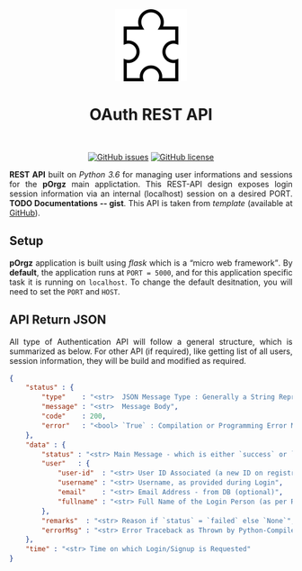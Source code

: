 <div align = "center">

<img src = "./assets/logo.png" height = "128" width = "128" />
<h1 align = "center">OAuth REST API</h1><br>

<a href="https://github.com/pOrgz/OAuth-REST-API/issues"><img alt="GitHub issues" src="https://img.shields.io/github/issues/pOrgz/OAuth-REST-API?style=plastic"></a>
<a href="https://github.com/pOrgz/OAuth-REST-API/blob/master/LICENSE"><img alt="GitHub license" src="https://img.shields.io/github/license/pOrgz/OAuth-REST-API?style=plastic"></a>

</div>

<p align = "justify"><b>REST API</b> built on <i>Python 3.6</i> for managing user informations and sessions for the <b>pOrgz</b> main applictation. This REST-API design exposes login session information via an internal (localhost) session on a desired PORT. <b>TODO Documentations -- gist</b>. This API is taken from <i>template</i> (available at <a href="https://github.com/dPramanik7/rest-api-template">GitHub</a>).</p>

## Setup

<p align = "justify"><b>pOrgz</b> application is built using <i>flask</i> which is a <q>micro web framework</q>. By <b>default</b>, the application runs at <code>PORT = 5000</code>, and for this application specific task it is running on <code>localhost</code>. To change the default desitnation, you will need to set the <code>PORT</code> and <code>HOST</code>.</p>

## API Return JSON

<p align = "justify">All type of Authentication API will follow a general structure, which is summarized as below. For other API (if required), like getting list of all users, session information, they will be build and modified as required.</p>

```json
{
    "status" : {
        "type"    : "<str>  JSON Message Type : Generally a String Representing the APIs [`login` or `signup`]",
        "message" : "<str>  Message Body",
        "code"    : 200,
        "error"   : "<bool> `True` : Compilation or Programming Error Message, if Received; else `False`"
    },
    "data" : {
        "status" : "<str> Main Message - which is either `success` or `failed`, representing login/signup",
        "user"   : {
            "user-id"  : "<str> User ID Associated (a new ID on registration or an existing ID on login)",
            "username" : "<str> Username, as provided during Login",
            "email"    : "<str> Email Address - from DB (optional)",
            "fullname" : "<str> Full Name of the Login Person (as per Requirement)"
        },
        "remarks"  : "<str> Reason if `status` = `failed` else `None`",
        "errorMsg" : "<str> Error Traceback as Thrown by Python-Compiler"
    },
    "time" : "<str> Time on which Login/Signup is Requested"
}
```
